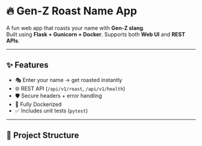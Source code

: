 # 🔥 Gen-Z Roast Name App

A fun web app that roasts your name with **Gen-Z slang**.  
Built using **Flask + Gunicorn + Docker**. Supports both **Web UI** and **REST APIs**.

---

## ✨ Features
- 🎭 Enter your name → get roasted instantly  
- 🌐 REST API (`/api/v1/roast`, `/api/v1/health`)  
- 🛡️ Secure headers + error handling  
- 🐳 Fully Dockerized  
- ✅ Includes unit tests (`pytest`)  

---

## 📂 Project Structure
